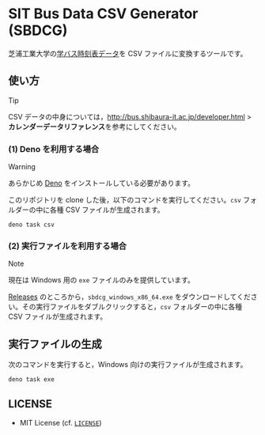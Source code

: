 # SIT Bus Data CSV Generator (SBDCG)

芝浦工業大学の[学バス時刻表データ](http://bus.shibaura-it.ac.jp/db/bus_data.json)を CSV ファイルに変換するツールです。

## 使い方

> [!TIP]
> CSV データの中身については，<http://bus.shibaura-it.ac.jp/developer.html> > **カレンダーデータリファレンス**を参考にしてください。

### (1) Deno を利用する場合

> [!WARNING]
> あらかじめ [Deno](https://deno.com/) をインストールしている必要があります。

このリポジトリを clone した後，以下のコマンドを実行してください。`csv` フォルダーの中に各種 CSV ファイルが生成されます。

```
deno task csv
```

### (2) 実行ファイルを利用する場合

> [!NOTE]
> 現在は Windows 用の `exe` ファイルのみを提供しています。

[Releases](https://github.com/Meiryo7743/sbdcg/releases/latest/) のところから，`sbdcg_windows_x86_64.exe` をダウンロードしてください。その実行ファイルをダブルクリックすると，`csv` フォルダーの中に各種 CSV ファイルが生成されます。

## 実行ファイルの生成

次のコマンドを実行すると，Windows 向けの実行ファイルが生成されます。

```
deno task exe
```

## LICENSE

- MIT License (cf. [`LICENSE`](LICENSE))
